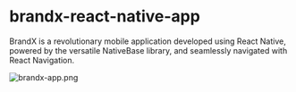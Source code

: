 # brandx-react-native-app

BrandX is a revolutionary mobile application developed using React Native, powered by the versatile NativeBase library, and seamlessly navigated with React Navigation.

![brandx-app.png](brandx-app.png)